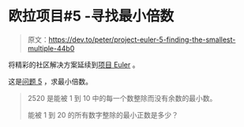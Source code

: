 # 欧拉项目#5 -寻找最小倍数

> 原文：<https://dev.to/peter/project-euler-5-finding-the-smallest-multiple-44b0>

将精彩的社区解决方案延续到[项目 Euler](https://projecteuler.net) 。

这是[问题 5](https://projecteuler.net/problem=5) ，求最小倍数。

> 2520 是能被 1 到 10 中的每一个数整除而没有余数的最小数。
> 
> 能被 1 到 20 的所有数字整除的最小正数是多少？